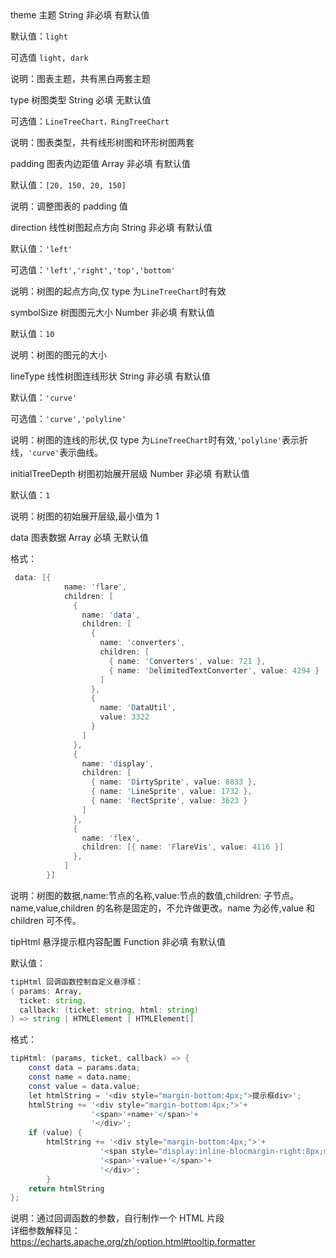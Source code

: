 <title>

## 配置项说明

</title>

<api>
<name>theme</name>
<introduce>主题</introduce>
<type>String</type>
<required>非必填</required>
<defaults>有默认值</defaults>

默认值：`light`

可选值 `light, dark`

说明：图表主题，共有黑白两套主题

</api>

<api>
<name>type</name>
<introduce>树图类型</introduce>
<type>String</type>
<required>必填</required>
<defaults>无默认值</defaults>

可选值：`LineTreeChart，RingTreeChart`

说明：图表类型，共有线形树图和环形树图两套

</api>

<api>
<name>padding</name>
<introduce>图表内边距值</introduce>
<type>Array</type>
<required>非必填</required>
<defaults>有默认值</defaults>

默认值：`[20, 150, 20, 150]`

说明：调整图表的 padding 值

</api>

<api>
<name>direction</name>
<introduce>线性树图起点方向</introduce>
<type>String</type>
<required>非必填</required>
<defaults>有默认值</defaults>

默认值：`'left'`

可选值：`'left','right','top','bottom'`

说明：树图的起点方向,仅 type 为`LineTreeChart`时有效

</api>

<api>
<name>symbolSize</name>
<introduce>树图图元大小</introduce>
<type>Number</type>
<required>非必填</required>
<defaults>有默认值</defaults>

默认值：`10`

说明：树图的图元的大小

</api>

<api>
<name>lineType</name>
<introduce>线性树图连线形状</introduce>
<type>String</type>
<required>非必填</required>
<defaults>有默认值</defaults>

默认值：`'curve'`

可选值：`'curve','polyline'`

说明：树图的连线的形状,仅 type 为`LineTreeChart`时有效,`'polyline'`表示折线，`'curve'`表示曲线。

</api>

<api>
<name>initialTreeDepth</name>
<introduce>树图初始展开层级</introduce>
<type>Number</type>
<required>非必填</required>
<defaults>有默认值</defaults>

默认值：`1`

说明：树图的初始展开层级,最小值为 1

</api>

<api>
<name>data</name>
<introduce>图表数据</introduce>
<type>Array</type>
<required>必填</required>
<defaults>无默认值</defaults>

格式：

```d
 data: [{
            name: 'flare',
            children: [
              {
                name: 'data',
                children: [
                  {
                    name: 'converters',
                    children: [
                      { name: 'Converters', value: 721 },
                      { name: 'DelimitedTextConverter', value: 4294 }
                    ]
                  },
                  {
                    name: 'DataUtil',
                    value: 3322
                  }
                ]
              },
              {
                name: 'display',
                children: [
                  { name: 'DirtySprite', value: 8833 },
                  { name: 'LineSprite', value: 1732 },
                  { name: 'RectSprite', value: 3623 }
                ]
              },
              {
                name: 'flex',
                children: [{ name: 'FlareVis', value: 4116 }]
              },
            ]
        }]
```

说明：树图的数据,name:节点的名称,value:节点的数值,children: 子节点。name,value,children 的名称是固定的，不允许做更改。name 为必传,value 和 children 可不传。

</api>

<api>
<name>tipHtml</name>
<introduce>悬浮提示框内容配置</introduce>
<type>Function</type>
<required>非必填</required>
<defaults>有默认值</defaults>

默认值：

```d
tipHtml 回调函数控制自定义悬浮框：
( params: Array,
  ticket: string,
  callback: (ticket: string, html: string)
) => string | HTMLElement | HTMLElement[]
```

格式：

```d
tipHtml: (params, ticket, callback) => {
    const data = params.data;
    const name = data.name;
    const value = data.value;
    let htmlString = '<div style="margin-bottom:4px;">提示框div>';
    htmlString += '<div style="margin-bottom:4px;">'+
                  '<span>'+name+'</span>'+
                  '</div>';
    if (value) {
        htmlString += '<div style="margin-bottom:4px;">'+
                    '<span style="display:inline-blocmargin-right:8px;min-width:60px;">Valuespan>'+
                    '<span>'+value+'</span>'+
                    '</div>';
        }
    return htmlString
};
```

说明：通过回调函数的参数，自行制作一个 HTML 片段<br>
详细参数解释见： https://echarts.apache.org/zh/option.html#tooltip.formatter
</api>
